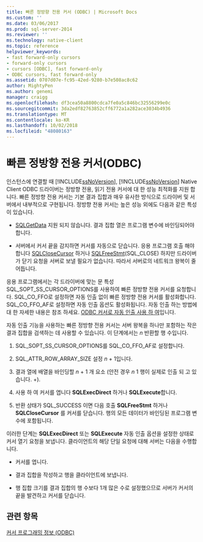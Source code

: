 ```yaml
---
title: 빠른 정방향 전용 커서 (ODBC) | Microsoft Docs
ms.custom: ''
ms.date: 03/06/2017
ms.prod: sql-server-2014
ms.reviewer: ''
ms.technology: native-client
ms.topic: reference
helpviewer_keywords:
- fast forward-only cursors
- forward-only cursors
- cursors [ODBC], fast forward-only
- ODBC cursors, fast forward-only
ms.assetid: 0707d07e-fc95-42ed-9280-b7e508ac8c62
author: MightyPen
ms.author: genemi
manager: craigg
ms.openlocfilehash: df3cea50a8800cdca7fe0a5c846bc32556299e0c
ms.sourcegitcommit: 3da2edf82763852cff6772a1a282ace3034b4936
ms.translationtype: MT
ms.contentlocale: ko-KR
ms.lasthandoff: 10/02/2018
ms.locfileid: "48080163"
---
```

# <a name="fast-forward-only-cursors-odbc"></a>빠른 정방향 전용 커서(ODBC)
  인스턴스에 연결할 때 [!INCLUDE[ssNoVersion](../../../includes/ssnoversion-md.md)], [!INCLUDE[ssNoVersion](../../../includes/ssnoversion-md.md)] Native Client ODBC 드라이버는 정방향 전용, 읽기 전용 커서에 대 한 성능 최적화를 지원 합니다. 빠른 정방향 전용 커서는 기본 결과 집합과 매우 유사한 방식으로 드라이버 및 서버에서 내부적으로 구현됩니다. 정방향 전용 커서는 높은 성능 외에도 다음과 같은 특성이 있습니다.  
  
-   [SQLGetData](../../native-client-odbc-api/sqlgetdata.md) 지원 되지 않습니다. 결과 집합 열은 프로그램 변수에 바인딩되어야 합니다.  
  
-   서버에서 커서 끝을 감지하면 커서를 자동으로 닫습니다. 응용 프로그램 호출 해야 합니다 [SQLCloseCursor](../../native-client-odbc-api/sqlclosecursor.md) 하거나 [SQLFreeStmt](../../native-client-odbc-api/sqlfreestmt.md)(SQL_CLOSE) 하지만 드라이버가 닫기 요청을 서버로 보낼 필요가 없습니다. 따라서 서버로의 네트워크 왕복이 줄어듭니다.  
  
 응용 프로그램에서는 각 드라이버에 맞는 문 특성 SQL_SOPT_SS_CURSOR_OPTIONS를 사용하여 빠른 정방향 전용 커서를 요청합니다. SQL_CO_FFO로 설정하면 자동 인출 없이 빠른 정방향 전용 커서를 활성화합니다. SQL_CO_FFO_AF로 설정하면 자동 인출 옵션도 활성화됩니다. 자동 인출 하는 방법에 대 한 자세한 내용은 참조 하세요. [ODBC 커서로 자동 인출 사용 하 여](using-autofetch-with-odbc-cursors.md)입니다.  
  
 자동 인출 기능을 사용하는 빠른 정방향 전용 커서는 서버 왕복을 하나만 포함하는 작은 결과 집합을 검색하는 데 사용할 수 있습니다. 이 단계에서는 *n* 반환할 행 수입니다.  
  
1.  SQL_SOPT_SS_CURSOR_OPTIONS를 SQL_CO_FFO_AF로 설정합니다.  
  
2.  SQL_ATTR_ROW_ARRAY_SIZE 설정 *n* + 1입니다.  
  
3.  결과 열에 배열을 바인딩할 *n* + 1 개 요소 (안전 경우 *n* 1 행이 실제로 인출 되 고 있습니다. +).  
  
4.  사용 하 여 커서를 엽니다 **SQLExecDirect** 하거나 **SQLExecute**합니다.  
  
5.  반환 상태가 SQL_SUCCESS 이면 다음 호출 **SQLFreeStmt** 하거나 **SQLCloseCursor** 를 커서를 닫습니다. 행의 모든 데이터가 바인딩된 프로그램 변수에 포함됩니다.  
  
 이러한 단계는 **SQLExecDirect** 또는 **SQLExecute** 자동 인출 옵션을 설정한 상태로 커서 열기 요청을 보냅니다. 클라이언트의 해당 단일 요청에 대해 서버는 다음을 수행합니다.  
  
-   커서를 엽니다.  
  
-   결과 집합을 작성하고 행을 클라이언트에 보냅니다.  
  
-   행 집합 크기를 결과 집합의 행 수보다 1개 많은 수로 설정했으므로 서버가 커서의 끝을 발견하고 커서를 닫습니다.  
  
## <a name="see-also"></a>관련 항목  
 [커서 프로그래밍 정보 &#40;ODBC&#41;](cursor-programming-details-odbc.md)  
  
  
